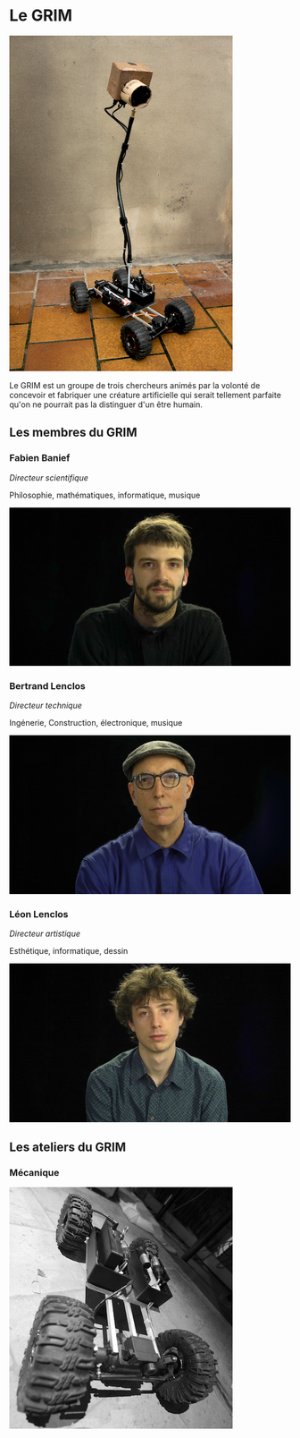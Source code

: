 # Le GRIM

![CARO_V1_3_SMALL](/ressources/photos/CARO_V1_3_SMALL.jpg)

Le GRIM est un groupe de trois chercheurs animés par la volonté de concevoir et fabriquer une créature artificielle qui serait tellement parfaite qu'on ne pourrait pas la distinguer d'un être humain.

## Les membres du GRIM

### Fabien Banief

*Directeur scientifique*

Philosophie, mathématiques, informatique, musique

![Portrait Fabien Banief](/ressources/photos/FABIEN_2_SMALL.jpg)

### Bertrand Lenclos

*Directeur technique*

Ingénerie, Construction, électronique, musique

![Portrait Bertrand Lenclos](/ressources/photos/BERTRAND_1_SMALL.jpg)

### Léon Lenclos

*Directeur artistique*

Esthétique, informatique, dessin

![Portrait Léon Lenclos](/ressources/photos/LEON_1_SMALL.jpg)



## Les ateliers du GRIM

### Mécanique


![CARO_V2_SMALL](/ressources/photos/CARO_V2_SMALL.jpg)



